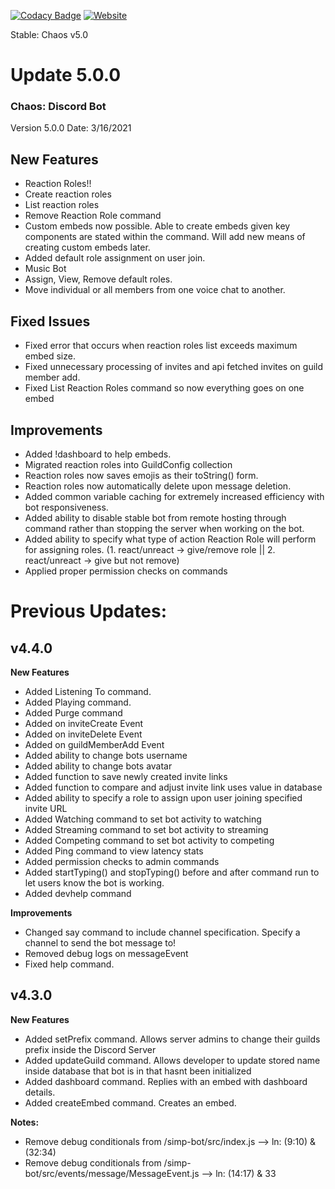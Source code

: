 [![Codacy Badge](https://app.codacy.com/project/badge/Grade/b775839b70364ba89233e4848f653ba7)](https://www.codacy.com?utm_source=github.com&amp;utm_medium=referral&amp;utm_content=Tanner1638/Mystic-Web-Interface&amp;utm_campaign=Badge_Grade)
[![Website](https://img.shields.io/badge/website-visit-brightgreen)](https://strangeislandstudios.com)

Stable: Chaos v5.0

# Update 5.0.0

### Chaos: Discord Bot
Version 5.0.0
Date: 3/16/2021

## New Features
- Reaction Roles!!
- Create reaction roles
- List reaction roles
- Remove Reaction Role command
- Custom embeds now possible. Able to create embeds given key components are stated within the command. Will add new means of creating custom embeds later.
- Added default role assignment on user join.
- Music Bot
- Assign, View, Remove default roles.
- Move individual or all members from one voice chat to another.




## Fixed Issues
- Fixed error that occurs when reaction roles list exceeds maximum embed size.
- Fixed unnecessary processing of invites and api fetched invites on guild member add.
- Fixed List Reaction Roles command so now everything goes on one embed

## Improvements
- Added !dashboard to help embeds.
- Migrated reaction roles into GuildConfig collection
- Reaction roles now saves emojis as their toString() form.
- Reaction roles now automatically delete upon message deletion.
- Added common variable caching for extremely increased efficiency with bot responsiveness.
- Added ability to disable stable bot from remote hosting through command rather than stopping the server when working on the bot.
- Added ability to specify what type of action Reaction Role will perform for assigning roles. (1. react/unreact -> give/remove role || 2. react/unreact -> give but not remove)
- Applied proper permission checks on commands






# Previous Updates:

## v4.4.0
**New Features**
- Added Listening To command.
- Added Playing command.
- Added Purge command
- Added on inviteCreate Event
- Added on inviteDelete Event
- Added on guildMemberAdd Event
- Added ability to change bots username
- Added ability to change bots avatar
- Added function to save newly created invite links
- Added function to compare and adjust invite link uses value in database
- Added ability to specify a role to assign upon user joining specified invite URL
- Added Watching command to set bot activity to watching
- Added Streaming command to set bot activity to streaming
- Added Competing command to set bot activity to competing
- Added Ping command to view latency stats
- Added permission checks to admin commands
- Added startTyping() and stopTyping() before and after command run to let users know the bot is working.
- Added devhelp command

**Improvements**
- Changed say command to include channel specification. Specify a channel to send the bot message to!
- Removed debug logs on messageEvent
- Fixed help command.


## v4.3.0
**New Features**
- Added setPrefix command. Allows server admins to change their guilds prefix inside the Discord Server
- Added updateGuild command. Allows developer to update stored name inside database that bot is in that hasnt been initialized
- Added dashboard command. Replies with an embed with dashboard details.
- Added createEmbed command. Creates an embed.


**Notes:**
- Remove debug conditionals from /simp-bot/src/index.js --> ln: (9:10) & (32:34)
- Remove debug conditionals from /simp-bot/src/events/message/MessageEvent.js --> ln: (14:17) & 33
